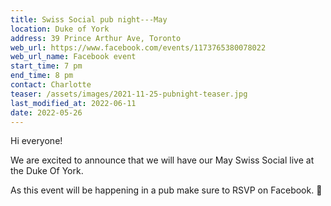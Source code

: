 ```yaml
---
title: Swiss Social pub night---May
location: Duke of York
address: 39 Prince Arthur Ave, Toronto
web_url: https://www.facebook.com/events/1173765380078022
web_url_name: Facebook event
start_time: 7 pm
end_time: 8 pm
contact: Charlotte
teaser: /assets/images/2021-11-25-pubnight-teaser.jpg
last_modified_at: 2022-06-11
date: 2022-05-26
---
```


Hi everyone!

We are excited to announce that we will have our May Swiss Social live at the
Duke Of York.

As this event will be happening in a pub make sure to RSVP on Facebook.
:slightly_smiling_face:
